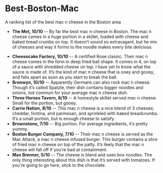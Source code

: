 # Best-Boston-Mac
A ranking list of the best mac n cheese in the Boston area

-  **The Met, 10/10** -- By far the best mac n cheese in Boston. The mac n cheese comes in a huge portion in a skillet, loaded with cheese and baked bread crumbs on top. It doesn’t sound so extravagant, but he mix of cheeses and way it forms to the noodle makes every bite delicious.
* **Cheesecake Factory, 10/10** -- A certified Rose classic. Their mac n cheese comes in the form in deep fried ball shape. It comes in 4, on top of a sauce with shredded cheese on top. I have yet to know what the sauce is made of. It’s the kind of mac n cheese that is ooey and gooey, and falls apart as soon as you start to break the ball.
* **Bronwyn, 10/10** -- Apparently Germans can also rock mac n cheese. Though it’s called Spatzle, their dish contains bigger noodles and onions, not common for your average mac n cheese dish. 
* **Three Horses Tavern, 8/10** -- A homestyle skillet served mac n cheese. Small for the portion, but gooey.
* **Carrie Nation, 8/10** -- This mac n cheese is a nice blend of 3 cheeses: cheddar, fontina, and parmesan, and sprinkled with baked breadcrumbs. It’s a small portion, but is enough cheese to satisfy. 
* **Brownstone, 7/10** -- Big portion. For average ingredients, it’s pretty yummy.
* **Boston Burger Company, 7/10** -- Their mac n cheese is served as the Mac Attack, a mac n cheese infused burger. This burger contains a slice of fried mac n cheese on top of the patty. It’s likely that the mac n cheese will fall off if you’re bad at containment. 
* **Max Brenner, 5/10** -- The cheese is bland and uses box noodles. The only thing interesting about this dish is that it’s served with tomatoes. If you're going to go here, stick to the chocolate.
